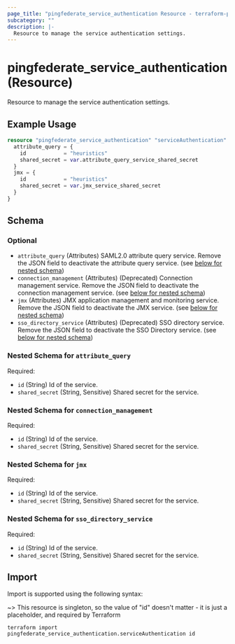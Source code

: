 ```yaml
---
page_title: "pingfederate_service_authentication Resource - terraform-provider-pingfederate"
subcategory: ""
description: |-
  Resource to manage the service authentication settings.
---
```


# pingfederate_service_authentication (Resource)

Resource to manage the service authentication settings.

## Example Usage

```terraform
resource "pingfederate_service_authentication" "serviceAuthentication" {
  attribute_query = {
    id            = "heuristics"
    shared_secret = var.attribute_query_service_shared_secret
  }
  jmx = {
    id            = "heuristics"
    shared_secret = var.jmx_service_shared_secret
  }
}
```

<!-- schema generated by tfplugindocs -->
## Schema

### Optional

- `attribute_query` (Attributes) SAML2.0 attribute query service. Remove the JSON field to deactivate the attribute query service. (see [below for nested schema](#nestedatt--attribute_query))
- `connection_management` (Attributes) (Deprecated) Connection management service. Remove the JSON field to deactivate the connection management service. (see [below for nested schema](#nestedatt--connection_management))
- `jmx` (Attributes) JMX application management and monitoring service. Remove the JSON field to deactivate the JMX service. (see [below for nested schema](#nestedatt--jmx))
- `sso_directory_service` (Attributes) (Deprecated) SSO directory service. Remove the JSON field to deactivate the SSO Directory service. (see [below for nested schema](#nestedatt--sso_directory_service))

<a id="nestedatt--attribute_query"></a>
### Nested Schema for `attribute_query`

Required:

- `id` (String) Id of the service.
- `shared_secret` (String, Sensitive) Shared secret for the service.


<a id="nestedatt--connection_management"></a>
### Nested Schema for `connection_management`

Required:

- `id` (String) Id of the service.
- `shared_secret` (String, Sensitive) Shared secret for the service.


<a id="nestedatt--jmx"></a>
### Nested Schema for `jmx`

Required:

- `id` (String) Id of the service.
- `shared_secret` (String, Sensitive) Shared secret for the service.


<a id="nestedatt--sso_directory_service"></a>
### Nested Schema for `sso_directory_service`

Required:

- `id` (String) Id of the service.
- `shared_secret` (String, Sensitive) Shared secret for the service.

## Import

Import is supported using the following syntax:

~> This resource is singleton, so the value of "id" doesn't matter - it is just a placeholder, and required by Terraform

```shell
terraform import pingfederate_service_authentication.serviceAuthentication id
```